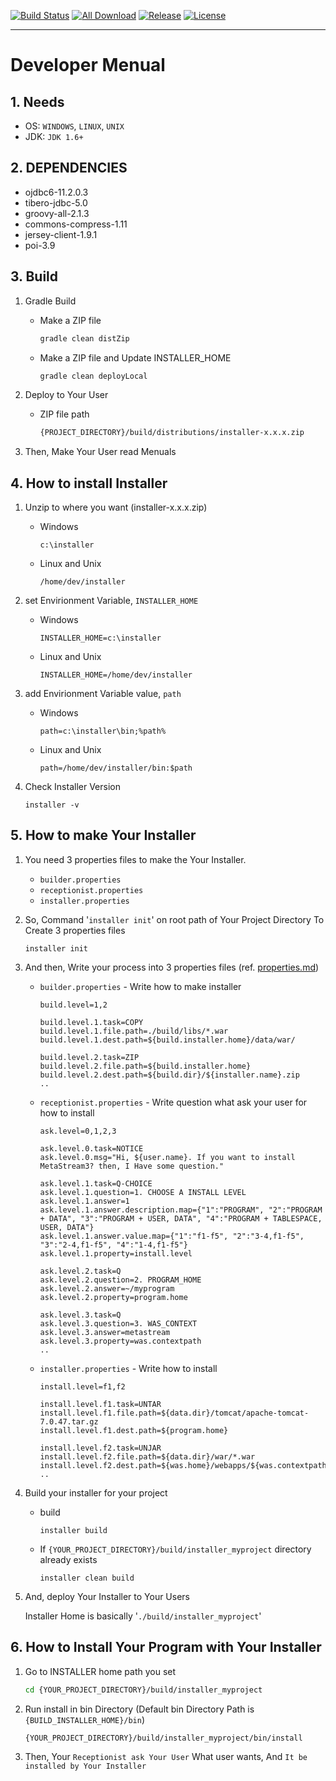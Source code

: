 [![Build Status](https://travis-ci.org/avaj-java/installer-maker.svg?branch=master)](https://travis-ci.org/avaj-java/installer-maker)
[![All Download](https://img.shields.io/github/downloads/avaj-java/installer-maker/total.svg)](https://github.com/avaj-java/installer-maker/releases)
[![Release](https://img.shields.io/github/release/avaj-java/installer-maker.svg)](https://github.com/avaj-java/installer-maker/releases)
[![License](https://img.shields.io/github/license/avaj-java/installer-maker.svg)](https://github.com/avaj-java/installer-maker/releases)

-----
# Developer Menual



## 1. Needs   
- OS: `WINDOWS`, `LINUX`, `UNIX`
- JDK: `JDK 1.6+`



## 2. DEPENDENCIES
- ojdbc6-11.2.0.3
- tibero-jdbc-5.0
- groovy-all-2.1.3
- commons-compress-1.11
- jersey-client-1.9.1
- poi-3.9



## 3. Build

1. Gradle Build
    - Make a ZIP file
        
        ```sh
        gradle clean distZip
        ```
    - Make a ZIP file and Update INSTALLER_HOME
        
        ```sh
        gradle clean deployLocal
        ```

2. Deploy to Your User        
    - ZIP file path
     
        ```sh
        {PROJECT_DIRECTORY}/build/distributions/installer-x.x.x.zip
        ```

3. Then, Make Your User read Menuals



## 4. How to install Installer

1. Unzip to where you want (installer-x.x.x.zip)
    - Windows
     
        ```
        c:\installer
        ```
    - Linux and Unix
    
        ```
        /home/dev/installer
        ```        

2. set Envirionment Variable, `INSTALLER_HOME`
    - Windows
    
        ```
        INSTALLER_HOME=c:\installer
        ```
    - Linux and Unix
    
        ```
        INSTALLER_HOME=/home/dev/installer
        ```        

3. add Envirionment Variable value, `path`
    - Windows
     
        ```
        path=c:\installer\bin;%path%
        ```
    - Linux and Unix
    
        ```
        path=/home/dev/installer/bin:$path
        ```
        
4. Check Installer Version
    
    ```
    installer -v
    ```



## 5. How to make Your Installer

1. You need 3 properties files to make the Your Installer. 
    - `builder.properties`
    - `receptionist.properties`
    - `installer.properties`


2. So, Command '`installer init`' on root path of Your Project Directory To Create 3 properties files   
    
    ```
    installer init
    ```

3. And then, Write your process into 3 properties files (ref. [properties.md](properties.md))    
    - `builder.properties` - Write how to make installer
        
        ```properties
        build.level=1,2
        
        build.level.1.task=COPY
        build.level.1.file.path=./build/libs/*.war
        build.level.1.dest.path=${build.installer.home}/data/war/

        build.level.2.task=ZIP
        build.level.2.file.path=${build.installer.home}
        build.level.2.dest.path=${build.dir}/${installer.name}.zip
        ..
        ```
    - `receptionist.properties` - Write question what ask your user for how to install
        
        ```properties
        ask.level=0,1,2,3
        
        ask.level.0.task=NOTICE
        ask.level.0.msg="Hi, ${user.name}. If you want to install MetaStream3? then, I Have some question."
        
        ask.level.1.task=Q-CHOICE
        ask.level.1.question=1. CHOOSE A INSTALL LEVEL
        ask.level.1.answer=1
        ask.level.1.answer.description.map={"1":"PROGRAM", "2":"PROGRAM + DATA", "3":"PROGRAM + USER, DATA", "4":"PROGRAM + TABLESPACE, USER, DATA"}
        ask.level.1.answer.value.map={"1":"f1-f5", "2":"3-4,f1-f5", "3":"2-4,f1-f5", "4":"1-4,f1-f5"}
        ask.level.1.property=install.level
        
        ask.level.2.task=Q
        ask.level.2.question=2. PROGRAM_HOME
        ask.level.2.answer=~/myprogram
        ask.level.2.property=program.home
        
        ask.level.3.task=Q
        ask.level.3.question=3. WAS_CONTEXT
        ask.level.3.answer=metastream
        ask.level.3.property=was.contextpath
        ..
        ```
    - `installer.properties` - Write how to install
        
        ```properties
        install.level=f1,f2
        
        install.level.f1.task=UNTAR
        install.level.f1.file.path=${data.dir}/tomcat/apache-tomcat-7.0.47.tar.gz
        install.level.f1.dest.path=${program.home}

        install.level.f2.task=UNJAR
        install.level.f2.file.path=${data.dir}/war/*.war
        install.level.f2.dest.path=${was.home}/webapps/${was.contextpath}
        ..
        ```

4. Build your installer for your project
    - build
    
        ```
        installer build
        ```
    - If `{YOUR_PROJECT_DIRECTORY}/build/installer_myproject` directory already exists
        
        ```
        installer clean build
        ```

5. And, deploy Your Installer to Your Users

    Installer Home is basically '`./build/installer_myproject`'

    
## 6. How to Install Your Program with Your Installer   

1. Go to INSTALLER home path you set 
    ```sh
    cd {YOUR_PROJECT_DIRECTORY}/build/installer_myproject    
    ```
    
2. Run install in bin Directory (Default bin Directory Path is `{BUILD_INSTALLER_HOME}/bin`)
    ```sh
    {YOUR_PROJECT_DIRECTORY}/build/installer_myproject/bin/install
    ```
    
3. Then, Your `Receptionist ask Your User` What user wants, And `It be installed by Your Installer`  
 

